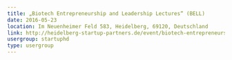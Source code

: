 ```yaml
---
title: „Biotech Entrepreneurship and Leadership Lectures“ (BELL)
date: 2016-05-23
location: Im Neuenheimer Feld 583, Heidelberg, 69120, Deutschland
link: http://heidelberg-startup-partners.de/event/biotech-entrepreneurship-and-leadership-lectures-bell-3/
usergroup: startuphd
type: usergroup
---
```

